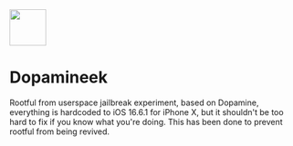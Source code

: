 <img src="https://github.com/opa334/Dopamine/assets/52459150/ed04dd3e-d879-456d-9aa3-d4ed44819c7e" width="64" />

# Dopamineek

Rootful from userspace jailbreak experiment, based on Dopamine, everything is hardcoded to iOS 16.6.1 for iPhone X, but it shouldn't be too hard to fix if you know what you're doing. This has been done to prevent rootful from being revived.
